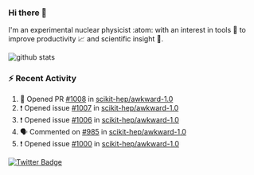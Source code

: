 ### Hi there 👋 

I'm an experimental nuclear physicist :atom: with an interest in tools :wrench: to improve productivity :chart_with_upwards_trend: and scientific insight :telescope:.

![github stats](https://github-readme-stats.vercel.app/api?username=agoose77&show_icons=true&hide_rank=true&hide_title=true&bg_color=30,e76445,904e95&text_color=efe3ec&icon_color=efe3ec)
<!--
**agoose77/agoose77** is a ✨ _special_ ✨ repository because its `README.md` (this file) appears on your GitHub profile.

Here are some ideas to get you started:

- 🔭 I’m currently working on ...
- 🌱 I’m currently learning ...
- 👯 I’m looking to collaborate on ...
- 🤔 I’m looking for help with ...
- 💬 Ask me about ...
- 📫 How to reach me: ...
- 😄 Pronouns: ...
- ⚡ Fun fact: ...
-->

### :zap: Recent Activity
<!--START_SECTION:activity-->
1. 💪 Opened PR [#1008](https://github.com/scikit-hep/awkward-1.0/pull/1008) in [scikit-hep/awkward-1.0](https://github.com/scikit-hep/awkward-1.0)
2. ❗️ Opened issue [#1007](https://github.com/scikit-hep/awkward-1.0/issues/1007) in [scikit-hep/awkward-1.0](https://github.com/scikit-hep/awkward-1.0)
3. ❗️ Opened issue [#1006](https://github.com/scikit-hep/awkward-1.0/issues/1006) in [scikit-hep/awkward-1.0](https://github.com/scikit-hep/awkward-1.0)
4. 🗣 Commented on [#985](https://github.com/scikit-hep/awkward-1.0/issues/985) in [scikit-hep/awkward-1.0](https://github.com/scikit-hep/awkward-1.0)
5. ❗️ Opened issue [#1000](https://github.com/scikit-hep/awkward-1.0/issues/1000) in [scikit-hep/awkward-1.0](https://github.com/scikit-hep/awkward-1.0)
<!--END_SECTION:activity-->


[![Twitter Badge](https://img.shields.io/twitter/follow/agoose77?style=flat-square&logo=Twitter&logoColor=white&color=cornflowerblue)](https://twitter.com/agoose77)
